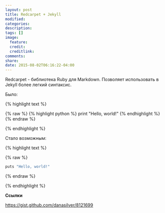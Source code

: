 ```yaml
---
layout: post
title: Redcarpet + Jekyll
modified:
categories:
description:
tags: []
image:
  feature:
  credit:
  creditlink:
comments:
share:
date: 2015-08-02T06:16:22-04:00
---
```


Redcarpet - библиотека Ruby для Markdown. Позволяет использовать в Jekyll более легкий синтаксис.

Было:

{% highlight text %}

{% raw %}
{% highlight python %}
print "Hello, world!"
{% endhighlight %}
{% endraw %}

{% endhighlight %}

Стало возможным:

{% highlight text %}

{% raw %}
```python
puts "Hello, world!"
```
{% endraw %}

{% endhighlight %}

**Ссылки**

<https://gist.github.com/danasilver/8121699>
